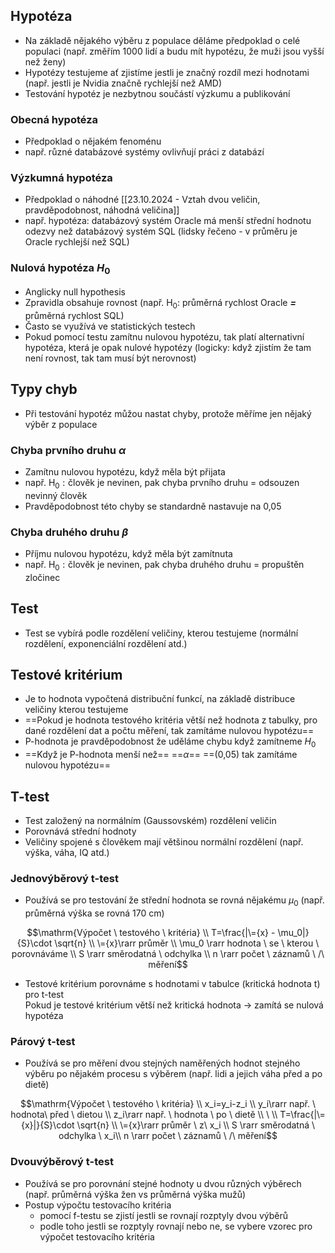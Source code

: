 ## Hypotéza

- Na základě nějakého výběru z populace děláme předpoklad o celé populaci (např. změřím 1000 lidí a budu mít hypotézu, že muži jsou vyšší než ženy)
- Hypotézy testujeme ať zjistíme jestli je značný rozdíl mezi hodnotami (např. jestli je Nvidia značně rychlejší než AMD)
- Testování hypotéz je nezbytnou součástí výzkumu a publikování

### Obecná hypotéza

- Předpoklad o nějakém fenoménu
- např. různé databázové systémy ovlivňují práci z databází

### Výzkumná hypotéza

- Předpoklad o náhodné [[23.10.2024 - Vztah dvou veličin, pravděpodobnost, náhodná veličina]]
- např. hypotéza: databázový systém Oracle má menší střední hodnotu odezvy než databázový systém SQL (lidsky řečeno - v průměru je Oracle rychlejší než SQL)

### Nulová hypotéza $H_0$

- Anglicky null hypothesis
- Zpravidla obsahuje rovnost (např. $\mathrm{H_0}$: průměrná rychlost Oracle _**=**_ průměrná rychlost SQL)
- Často se využívá ve statistických testech
- Pokud pomocí testu zamítnu nulovou hypotézu, tak platí alternativní hypotéza, která je opak nulové hypotézy (logicky: když zjistím že tam není rovnost, tak tam musí být nerovnost)

## Typy chyb

- Při testování hypotéz můžou nastat chyby, protože měříme jen nějaký výběr z populace

### Chyba prvního druhu $\alpha$

- Zamítnu nulovou hypotézu, když měla být přijata
- např. $\mathrm{H_0: člověk \ je \ nevinen}$, pak chyba prvního druhu = odsouzen nevinný člověk
- Pravděpodobnost této chyby se standardně nastavuje na 0,05

### Chyba druhého druhu $\beta$

- Příjmu nulovou hypotézu, když měla být zamítnuta
- např. $\mathrm{H_0: člověk \ je \ nevinen}$, pak chyba druhého druhu = propuštěn zločinec

## Test

- Test se vybírá podle rozdělení veličiny, kterou testujeme (normální rozdělení, exponenciální rozdělení atd.)

## Testové kritérium

- Je to hodnota vypočtená distribuční funkcí, na základě distribuce veličiny kterou testujeme
- ==Pokud je hodnota testového kritéria větší než hodnota z tabulky, pro dané rozdělení dat a počtu měření, tak zamítáme nulovou hypotézu==
- P-hodnota je pravděpodobnost že uděláme chybu když zamítneme $H_0$
- ==Když je P-hodnota menší než== ==$\alpha$== ==(0,05) tak zamítáme nulovou hypotézu==

## T-test

- Test založený na normálním (Gaussovském) rozdělení veličin
- Porovnává střední hodnoty
- Veličiny spojené s člověkem mají většinou normální rozdělení (např. výška, váha, IQ atd.)

### Jednovýběrový t-test

- Používá se pro testování že střední hodnota se rovná nějakému $\mu_0$ (např. průměrná výška se rovná 170 cm)

$$\mathrm{Výpočet \ testového \ kritéria} \\  
T=\frac{|\={x} - \mu_0|}{S}\cdot \sqrt{n} \\  
\={x}\rarr průměr \\  
\mu_0 \rarr hodnota \ se \ kterou \ porovnáváme \\  
S \rarr směrodatná \ odchylka \\  
n \rarr počet \ záznamů \ /\ měření$$

- Testové kritérium porovnáme s hodnotami v tabulce (kritická hodnota t) pro t-test  
    Pokud je testové kritérium větší než kritická hodnota → zamítá se nulová hypotéza  
    

### Párový t-test

- Používá se pro měření dvou stejných naměřených hodnot stejného výběru po nějakém procesu s výběrem (např. lidi a jejich váha před a po dietě)

$$\mathrm{Výpočet \ testového \ kritéria} \\  
x_i=y_i-z_i \\  
y_i\rarr např. \ hodnota\ před \ dietou \\  
z_i\rarr např. \ hodnota \ po \ dietě  
\\ \ \\  
T=\frac{|\={x}|}{S}\cdot \sqrt{n} \\  
\={x}\rarr průměr \ z\ x_i \\  
S \rarr směrodatná \ odchylka \ x_i\\  
n \rarr počet \ záznamů \ /\ měření$$

### Dvouvýběrový t-test

- Používá se pro porovnání stejné hodnoty u dvou různých výběrech (např. průměrná výška žen vs průměrná výška mužů)
- Postup výpočtu testovacího kritéria
    - pomocí f-testu se zjistí jestli se rovnají rozptyly dvou výběrů
    - podle toho jestli se rozptyly rovnají nebo ne, se vybere vzorec pro výpočet testovacího kritéria